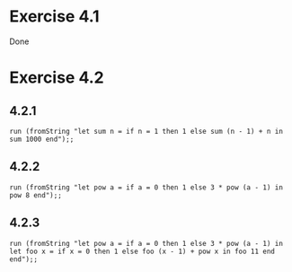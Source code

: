 # Exercise 4.1
Done

# Exercise 4.2

## 4.2.1
`run (fromString "let sum n = if n = 1 then 1 else sum (n - 1) + n in sum 1000 end");;`

## 4.2.2
`run (fromString "let pow a = if a = 0 then 1 else 3 * pow (a - 1) in pow 8 end");;`

## 4.2.3
`run (fromString "let pow a = if a = 0 then 1 else 3 * pow (a - 1) in let foo x = if x = 0 then 1 else foo (x - 1) + pow x in foo 11 end end");;`